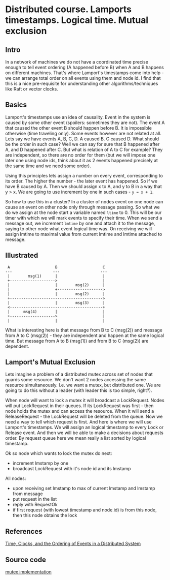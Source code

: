 # Distributed course. Lamports timestamps. Logical time. Mutual exclusion #
## Intro ##
In a network of machines we do not have a coordinated time precise enough to tell event ordering (A happened before B) when A and B happens on different machines.
That's where Lamport's timestamps come into help - we can arrange total order on all events using them and node id.
I find that this is a nice pre-requisite for understanding other algorithms/techniques like Raft or vector clocks.

## Basics ##
Lamport's timestamps use an idea of causality. Event in the system is caused by some other event (spoilers: sometimes they are not).
The event A that caused the other event B should happen before B. It is impossible otherwise (time traveling only).
Some events however are not related at all. Lets say we have events A, B, C, D. A caused B. C caused D.
What should be the order in such case? Well we can say for sure that B happened after A, and D happened after C. But what is relation of A to C for example?
They are independent, so there are no order for them (but we will impose one later one using node ids, think about it as 2 events happened precisely at the same time and we need some order).

Using this principles lets assign a number on every event, corresponding to its order. The higher the number - the later event has happened.
So if we have B caused by A. Then we should assign x to A, and y to B in a way that y > x. We are going to use increment by one in such cases - ```y = x + 1```.

So how to use this in a cluster? In a cluster of nodes event on one node can cause an event on other node only through message passing.
So what we do we assign at the node start a variable named ```ltime``` to 0. This will be our timer with which we will mark events to specify their time.
When we send a message out, we increment ```lmtime``` by one and attach it to the message, saying to other node what event logical time was.
On receiving we will assign lmtime to maximal value from current lmtime and lmtime attached to message. 

## Illustrated ##

     A                    B                    C
    ---                  ---                  ---
     |        msg(1)      |                    |
     +-------------------->                    |
     |                    |        msg(2)      |
     |                    +-------------------->
     |                    |        msg(2)      |
     +----------------------------------------->
     |                    |        msg(3)      |
     <-----------------------------------------+
     |      msg(4)        |                    |
     +-------------------->                    |
     |                    |                    |
     
What is interesting here is that message from B to C (msg(2)) and message from A to C (msg(2)) - they are independent and happen at the same logical time.
But message from A to B (msg(1)) and from B to C (msg(2)) are dependent.


## Lamport's Mutual Exclusion ##
Lets imagine a problem of a distributed mutex across set of nodes that guards some resource. We don't want 2 nodes accessing the same resource simultaneously.
I.e. we want a mutex, but distributed one. We are going to do this without a leader (with leader this is too simple, right?).

When node will want to lock a mutex it will broadcast a LockRequest. Nodes will put LockRequest in their queues. If its LockRequest was first - then node holds the mutex and can access the resource. 
When it will send a ReleaseRequest - the LockRequest will be deleted from the queue. Now we need a way to tell which request is first. And here is where we will use Lamport's timestamps.
We will assign an logical timestamp to every Lock or Release event. And then we will be able to make a decisions about requests order.
By request queue here we mean really a list sorted by logical timestamp.

Ok so node which wants to lock the mutex do next:
- increment lmstamp by one 
- broadcast LockRequest with it's node id and its lmstamp

All nodes:
- upon receiving set lmstamp to max of current lmstamp and lmstamp from message 
- put request in the list
- reply with RequestOk
- if first request (with lowest timestamp and node.id) is from this node, then this node obtains the lock

## References ##
[Time, Clocks, and  the Ordering of Events in a  Distributed System](http://amturing.acm.org/p558-lamport.pdf)

## Source code ##
[mutex implementation](https://github.com/dehun/distributed-course/blob/master/src/main/scala/algorithms/LamportsMutexBehavior.scala)




